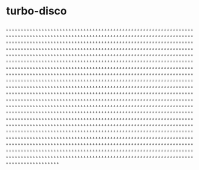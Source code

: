 # turbo-disco
<a href="https://ss-11.weebly.com/">.</a>
<a href="https://ss-12.weebly.com/">.</a>
<a href="https://ss-13.weebly.com/">.</a>
<a href="https://ss-14.weebly.com/">.</a>
<a href="https://ss-15.weebly.com/">.</a>
<a href="https://ss-16.weebly.com/">.</a>
<a href="https://ss-17s.weebly.com/">.</a>
<a href="https://ss-18.weebly.com/">.</a>
<a href="https://ss-19.weebly.com/">.</a>
<a href="https://ss-20.weebly.com/">.</a>
<a href="https://ss-21.weebly.com/">.</a>
<a href="https://ss-22.weebly.com/">.</a>
<a href="https://ss-23s.weebly.com/">.</a>
<a href="https://ss-24.weebly.com/">.</a>
<a href="https://ss-25.weebly.com/">.</a>
<a href="https://ss-26.weebly.com/">.</a>
<a href="https://ss-27.weebly.com/">.</a>
<a href="https://ss-28.weebly.com/">.</a>
<a href="https://ss-29.weebly.com/">.</a>
<a href="https://ss-30.weebly.com/">.</a>
<a href="https://ss-31.weebly.com/">.</a>
<a href="https://ss-32.weebly.com/">.</a>
<a href="https://ss-33.weebly.com/">.</a>
<a href="https://ss-34.weebly.com/">.</a>
<a href="https://ss-35.weebly.com/">.</a>
<a href="https://ss-36.weebly.com/">.</a>
<a href="https://ss-37.weebly.com/">.</a>
<a href="https://ss-38.weebly.com/">.</a>
<a href="https://ss-39.weebly.com/">.</a>
<a href="https://ss-40.weebly.com/">.</a>
<a href="https://ss-11.weebly.com/">.</a>
<a href="https://bxz-01.weebly.com/">.</a>
<a href="https://bxz-02.weebly.com/">.</a>
<a href="https://bxz-03.weebly.com/">.</a>
<a href="https://bxz-04.weebly.com/">.</a>
<a href="https://bxz-05.weebly.com/">.</a>
<a href="https://bxz-06.weebly.com/">.</a>
<a href="https://bxz-07.weebly.com/">.</a>
<a href="https://bxz-08.weebly.com/">.</a>
<a href="https://bxz-09.weebly.com/">.</a>
<a href="https://bxz-10.weebly.com/">.</a>
<a href="https://bxz-11.weebly.com/">.</a>
<a href="https://bxz-12.weebly.com/">.</a>
<a href="https://bxz-13.weebly.com/">.</a>
<a href="https://bxz-14.weebly.com/">.</a>
<a href="https://bxz-15.weebly.com/">.</a>
<a href="https://ss-12.weebly.com/">.</a>
<a href="https://bxz-16.weebly.com/">.</a>
<a href="https://bxz-17.weebly.com/">.</a>
<a href="https://bxz-18.weebly.com/">.</a>
<a href="https://bxz-19.weebly.com/">.</a>
<a href="https://bxz-20.weebly.com/">.</a>
<a href="https://bxz-21.weebly.com/">.</a>
<a href="https://bxz-22.weebly.com/">.</a>
<a href="https://bxz-23.weebly.com/">.</a>
<a href="https://bxz-24.weebly.com/">.</a>
<a href="https://bxz-25.weebly.com/">.</a>
<a href="https://bxz-26.weebly.com/">.</a>
<a href="https://bxz-27.weebly.com/">.</a>
<a href="https://bxz-28.weebly.com/">.</a>
<a href="https://bxz-29.weebly.com/">.</a>
<a href="https://bxz-30.weebly.com/">.</a>
<a href="https://ss-13.weebly.com/">.</a>
<a href="https://bxz-31.weebly.com/">.</a>
<a href="https://bxz-32.weebly.com/">.</a>
<a href="https://bxz-33.weebly.com/">.</a>
<a href="https://bxz-34.weebly.com/">.</a>
<a href="https://bxz-35.weebly.com/">.</a>
<a href="https://bxz-36.weebly.com/">.</a>
<a href="https://bxz-37.weebly.com/">.</a>
<a href="https://bxz-38.weebly.com/">.</a>
<a href="https://bxz-39.weebly.com/">.</a>
<a href="https://bxz-40.weebly.com/">.</a>
<a href="https://bxz-41.weebly.com/">.</a>
<a href="https://bxz-42.weebly.com/">.</a>
<a href="https://bxz-43.weebly.com/">.</a>
<a href="https://bxz-44.weebly.com/">.</a>
<a href="https://bxz-45.weebly.com/">.</a>
<a href="https://ss-14.weebly.com/">.</a>
<a href="https://bxz-46.weebly.com/">.</a>
<a href="https://bxz-47.weebly.com/">.</a>
<a href="https://bxz-48.weebly.com/">.</a>
<a href="https://bxz-49.weebly.com/">.</a>
<a href="https://bxz-50.weebly.com/">.</a>
<a href="https://bxz-51.weebly.com/">.</a>
<a href="https://bxz-52.weebly.com/">.</a>
<a href="https://bxz-53.weebly.com/">.</a>
<a href="https://bxz-54.weebly.com/">.</a>
<a href="https://bxz-55.weebly.com/">.</a>
<a href="https://bxz-56.weebly.com/">.</a>
<a href="https://bxz-57.weebly.com/">.</a>
<a href="https://bxz-58.weebly.com/">.</a>
<a href="https://bxz-59.weebly.com/">.</a>
<a href="https://bxz-60.weebly.com/">.</a>
<a href="https://ss-15.weebly.com/">.</a>
<a href="https://bxz-61.weebly.com/">.</a>
<a href="https://bxz-62.weebly.com/">.</a>
<a href="https://bxz-63.weebly.com/">.</a>
<a href="https://bxz-64.weebly.com/">.</a>
<a href="https://bxz-65.weebly.com/">.</a>
<a href="https://bxz-66.weebly.com/">.</a>
<a href="https://bxz-67.weebly.com/">.</a>
<a href="https://bxz-68.weebly.com/">.</a>
<a href="https://bxz-69.weebly.com/">.</a>
<a href="https://bxz-70.weebly.com/">.</a>
<a href="https://bxz-71.weebly.com/">.</a>
<a href="https://bxz-72.weebly.com/">.</a>
<a href="https://bxz-73.weebly.com/">.</a>
<a href="https://bxz-74.weebly.com/">.</a>
<a href="https://bxz-75.weebly.com/">.</a>
<a href="https://ss-16.weebly.com/">.</a>
<a href="https://bxz-76.weebly.com/">.</a>
<a href="https://bxz-77.weebly.com/">.</a>
<a href="https://bxz-78.weebly.com/">.</a>
<a href="https://bxz-79.weebly.com/">.</a>
<a href="https://bxz-80.weebly.com/">.</a>
<a href="https://bxz-81.weebly.com/">.</a>
<a href="https://bxz-82.weebly.com/">.</a>
<a href="https://bxz-83.weebly.com/">.</a>
<a href="https://bxz-84.weebly.com/">.</a>
<a href="https://bxz-85.weebly.com/">.</a>
<a href="https://bxz-86.weebly.com/">.</a>
<a href="https://bxz-87.weebly.com/">.</a>
<a href="https://bxz-88.weebly.com/">.</a>
<a href="https://bxz-89.weebly.com/">.</a>
<a href="https://bxz-90.weebly.com/">.</a>
<a href="https://ss-17s.weebly.com/">.</a>
<a href="https://bxz-91.weebly.com/">.</a>
<a href="https://bxz-92.weebly.com/">.</a>
<a href="https://bxz-93.weebly.com/">.</a>
<a href="https://bxz-94.weebly.com/">.</a>
<a href="https://bxz-95.weebly.com/">.</a>
<a href="https://bxz-96.weebly.com/">.</a>
<a href="https://bxz-97.weebly.com/">.</a>
<a href="https://bxz-98.weebly.com/">.</a>
<a href="https://bxz-99.weebly.com/">.</a>
<a href="https://bxz-100.weebly.com/">.</a>
<a href="https://bxz-101.weebly.com/">.</a>
<a href="https://bxz-102.weebly.com/">.</a>
<a href="https://bxz-103.weebly.com/">.</a>
<a href="https://bxz-104.weebly.com/">.</a>
<a href="https://bxz-105.weebly.com/">.</a>
<a href="https://ss-18.weebly.com/">.</a>
<a href="https://bxz-106.weebly.com/">.</a>
<a href="https://bxz-107.weebly.com/">.</a>
<a href="https://bxz-108.weebly.com/">.</a>
<a href="https://bxz-109.weebly.com/">.</a>
<a href="https://bxz-110.weebly.com/">.</a>
<a href="https://bxz-111.weebly.com/">.</a>
<a href="https://bxz-112.weebly.com/">.</a>
<a href="https://bxz-113.weebly.com/">.</a>
<a href="https://bxz-114.weebly.com/">.</a>
<a href="https://bxz-115.weebly.com/">.</a>
<a href="https://bxz-116.weebly.com/">.</a>
<a href="https://bxz-117.weebly.com/">.</a>
<a href="https://bxz-118.weebly.com/">.</a>
<a href="https://bxz-119.weebly.com/">.</a>
<a href="https://bxz-120.weebly.com/">.</a>
<a href="https://ss-19.weebly.com/">.</a>
<a href="https://bxz-121.weebly.com/">.</a>
<a href="https://bxz-122.weebly.com/">.</a>
<a href="https://bxz-123.weebly.com/">.</a>
<a href="https://bxz-124.weebly.com/">.</a>
<a href="https://bxz-125.weebly.com/">.</a>
<a href="https://bxz-126.weebly.com/">.</a>
<a href="https://bxz-127.weebly.com/">.</a>
<a href="https://bxz-128.weebly.com/">.</a>
<a href="https://bxz-129.weebly.com/">.</a>
<a href="https://bxz-130.weebly.com/">.</a>
<a href="https://ss-41.weebly.com/">.</a>
<a href="https://ss-42.weebly.com/">.</a>
<a href="https://ss-43.weebly.com/">.</a>
<a href="https://ss-44.weebly.com/">.</a>
<a href="https://ss-45.weebly.com/">.</a>
<a href="https://ss-46.weebly.com/">.</a>
<a href="https://ss-47.weebly.com/">.</a>
<a href="https://ss-48.weebly.com/">.</a>
<a href="https://ss-49.weebly.com/">.</a>
<a href="https://ss-50.weebly.com/">.</a>
<a href="https://ss-51.weebly.com/">.</a>
<a href="https://ss-52.weebly.com/">.</a>
<a href="https://ss-53.weebly.com/">.</a>
<a href="https://ss-54.weebly.com/">.</a>
<a href="https://ss-55.weebly.com/">.</a>
<a href="https://ss-56.weebly.com/">.</a>
<a href="https://ss-57.weebly.com/">.</a>
<a href="https://ss-58.weebly.com/">.</a>
<a href="https://ss-59.weebly.com/">.</a>
<a href="https://ss-60.weebly.com/">.</a>
<a href="https://ss-61.weebly.com/">.</a>
<a href="https://ss-62.weebly.com/">.</a>
<a href="https://ss-63.weebly.com/">.</a>
<a href="https://ss-64.weebly.com/">.</a>
<a href="https://ss-65.weebly.com/">.</a>
<a href="https://ss-66.weebly.com/">.</a>
<a href="https://ss-67.weebly.com/">.</a>
<a href="https://ss-68.weebly.com/">.</a>
<a href="https://ss-69.weebly.com/">.</a>
<a href="https://ss-70.weebly.com/">.</a>
<a href="https://ss-41.weebly.com/">.</a>
<a href="https://bxz-01.weebly.com/">.</a>
<a href="https://bxz-02.weebly.com/">.</a>
<a href="https://bxz-03.weebly.com/">.</a>
<a href="https://bxz-04.weebly.com/">.</a>
<a href="https://bxz-05.weebly.com/">.</a>
<a href="https://bxz-06.weebly.com/">.</a>
<a href="https://bxz-07.weebly.com/">.</a>
<a href="https://bxz-08.weebly.com/">.</a>
<a href="https://bxz-09.weebly.com/">.</a>
<a href="https://bxz-10.weebly.com/">.</a>
<a href="https://bxz-11.weebly.com/">.</a>
<a href="https://bxz-12.weebly.com/">.</a>
<a href="https://bxz-13.weebly.com/">.</a>
<a href="https://bxz-14.weebly.com/">.</a>
<a href="https://bxz-15.weebly.com/">.</a>
<a href="https://ss-42.weebly.com/">.</a>
<a href="https://bxz-16.weebly.com/">.</a>
<a href="https://bxz-17.weebly.com/">.</a>
<a href="https://bxz-18.weebly.com/">.</a>
<a href="https://bxz-19.weebly.com/">.</a>
<a href="https://bxz-20.weebly.com/">.</a>
<a href="https://bxz-21.weebly.com/">.</a>
<a href="https://bxz-22.weebly.com/">.</a>
<a href="https://bxz-23.weebly.com/">.</a>
<a href="https://bxz-24.weebly.com/">.</a>
<a href="https://bxz-25.weebly.com/">.</a>
<a href="https://bxz-26.weebly.com/">.</a>
<a href="https://bxz-27.weebly.com/">.</a>
<a href="https://bxz-28.weebly.com/">.</a>
<a href="https://bxz-29.weebly.com/">.</a>
<a href="https://bxz-30.weebly.com/">.</a>
<a href="https://ss-43.weebly.com/">.</a>
<a href="https://bxz-31.weebly.com/">.</a>
<a href="https://bxz-32.weebly.com/">.</a>
<a href="https://bxz-33.weebly.com/">.</a>
<a href="https://bxz-34.weebly.com/">.</a>
<a href="https://bxz-35.weebly.com/">.</a>
<a href="https://bxz-36.weebly.com/">.</a>
<a href="https://bxz-37.weebly.com/">.</a>
<a href="https://bxz-38.weebly.com/">.</a>
<a href="https://bxz-39.weebly.com/">.</a>
<a href="https://bxz-40.weebly.com/">.</a>
<a href="https://bxz-41.weebly.com/">.</a>
<a href="https://bxz-42.weebly.com/">.</a>
<a href="https://bxz-43.weebly.com/">.</a>
<a href="https://bxz-44.weebly.com/">.</a>
<a href="https://bxz-45.weebly.com/">.</a>
<a href="https://ss-44.weebly.com/">.</a>
<a href="https://bxz-46.weebly.com/">.</a>
<a href="https://bxz-47.weebly.com/">.</a>
<a href="https://bxz-48.weebly.com/">.</a>
<a href="https://bxz-49.weebly.com/">.</a>
<a href="https://bxz-50.weebly.com/">.</a>
<a href="https://bxz-51.weebly.com/">.</a>
<a href="https://bxz-52.weebly.com/">.</a>
<a href="https://bxz-53.weebly.com/">.</a>
<a href="https://bxz-54.weebly.com/">.</a>
<a href="https://bxz-55.weebly.com/">.</a>
<a href="https://bxz-56.weebly.com/">.</a>
<a href="https://bxz-57.weebly.com/">.</a>
<a href="https://bxz-58.weebly.com/">.</a>
<a href="https://bxz-59.weebly.com/">.</a>
<a href="https://bxz-60.weebly.com/">.</a>
<a href="https://ss-45.weebly.com/">.</a>
<a href="https://bxz-61.weebly.com/">.</a>
<a href="https://bxz-62.weebly.com/">.</a>
<a href="https://bxz-63.weebly.com/">.</a>
<a href="https://bxz-64.weebly.com/">.</a>
<a href="https://bxz-65.weebly.com/">.</a>
<a href="https://bxz-66.weebly.com/">.</a>
<a href="https://bxz-67.weebly.com/">.</a>
<a href="https://bxz-68.weebly.com/">.</a>
<a href="https://bxz-69.weebly.com/">.</a>
<a href="https://bxz-70.weebly.com/">.</a>
<a href="https://bxz-71.weebly.com/">.</a>
<a href="https://bxz-72.weebly.com/">.</a>
<a href="https://bxz-73.weebly.com/">.</a>
<a href="https://bxz-74.weebly.com/">.</a>
<a href="https://bxz-75.weebly.com/">.</a>
<a href="https://ss-46.weebly.com/">.</a>
<a href="https://bxz-76.weebly.com/">.</a>
<a href="https://bxz-77.weebly.com/">.</a>
<a href="https://bxz-78.weebly.com/">.</a>
<a href="https://bxz-79.weebly.com/">.</a>
<a href="https://bxz-80.weebly.com/">.</a>
<a href="https://bxz-81.weebly.com/">.</a>
<a href="https://bxz-82.weebly.com/">.</a>
<a href="https://bxz-83.weebly.com/">.</a>
<a href="https://bxz-84.weebly.com/">.</a>
<a href="https://bxz-85.weebly.com/">.</a>
<a href="https://bxz-86.weebly.com/">.</a>
<a href="https://bxz-87.weebly.com/">.</a>
<a href="https://bxz-88.weebly.com/">.</a>
<a href="https://bxz-89.weebly.com/">.</a>
<a href="https://bxz-90.weebly.com/">.</a>
<a href="https://ss-47.weebly.com/">.</a>
<a href="https://bxz-91.weebly.com/">.</a>
<a href="https://bxz-92.weebly.com/">.</a>
<a href="https://bxz-93.weebly.com/">.</a>
<a href="https://bxz-94.weebly.com/">.</a>
<a href="https://bxz-95.weebly.com/">.</a>
<a href="https://bxz-96.weebly.com/">.</a>
<a href="https://bxz-97.weebly.com/">.</a>
<a href="https://bxz-98.weebly.com/">.</a>
<a href="https://bxz-99.weebly.com/">.</a>
<a href="https://bxz-100.weebly.com/">.</a>
<a href="https://bxz-101.weebly.com/">.</a>
<a href="https://bxz-102.weebly.com/">.</a>
<a href="https://bxz-103.weebly.com/">.</a>
<a href="https://bxz-104.weebly.com/">.</a>
<a href="https://bxz-105.weebly.com/">.</a>
<a href="https://ss-48.weebly.com/">.</a>
<a href="https://bxz-106.weebly.com/">.</a>
<a href="https://bxz-107.weebly.com/">.</a>
<a href="https://bxz-108.weebly.com/">.</a>
<a href="https://bxz-109.weebly.com/">.</a>
<a href="https://bxz-110.weebly.com/">.</a>
<a href="https://bxz-111.weebly.com/">.</a>
<a href="https://bxz-112.weebly.com/">.</a>
<a href="https://bxz-113.weebly.com/">.</a>
<a href="https://bxz-114.weebly.com/">.</a>
<a href="https://bxz-115.weebly.com/">.</a>
<a href="https://bxz-116.weebly.com/">.</a>
<a href="https://bxz-117.weebly.com/">.</a>
<a href="https://bxz-118.weebly.com/">.</a>
<a href="https://bxz-119.weebly.com/">.</a>
<a href="https://bxz-120.weebly.com/">.</a>
<a href="https://ss-49.weebly.com/">.</a>
<a href="https://bxz-121.weebly.com/">.</a>
<a href="https://bxz-122.weebly.com/">.</a>
<a href="https://bxz-123.weebly.com/">.</a>
<a href="https://bxz-124.weebly.com/">.</a>
<a href="https://bxz-125.weebly.com/">.</a>
<a href="https://bxz-126.weebly.com/">.</a>
<a href="https://bxz-127.weebly.com/">.</a>
<a href="https://bxz-128.weebly.com/">.</a>
<a href="https://bxz-129.weebly.com/">.</a>
<a href="https://bxz-130.weebly.com/">.</a>
<a href="https://ms-801.weebly.com/">.</a>
<a href="https://ms-802.weebly.com/">.</a>
<a href="https://ms-803.weebly.com/">.</a>
<a href="https://ms-804.weebly.com/">.</a>
<a href="https://ms-805.weebly.com/">.</a>
<a href="https://ms-806.weebly.com/">.</a>
<a href="https://ms-807.weebly.com/">.</a>
<a href="https://ms-808.weebly.com/">.</a>
<a href="https://ms-809.weebly.com/">.</a>
<a href="https://ms-810.weebly.com/">.</a>
<a href="https://ms-811.weebly.com/">.</a>
<a href="https://ms-812.weebly.com/">.</a>
<a href="https://ms-813.weebly.com/">.</a>
<a href="https://ms-814.weebly.com/">.</a>
<a href="https://ms-815.weebly.com/">.</a>
<a href="https://ms-816.weebly.com/">.</a>
<a href="https://ms-817.weebly.com/">.</a>
<a href="https://ms-818.weebly.com/">.</a>
<a href="https://ms-819.weebly.com/">.</a>
<a href="https://ms-820.weebly.com/">.</a>
<a href="https://ms-821.weebly.com/">.</a>
<a href="https://ms-822.weebly.com/">.</a>
<a href="https://ms-823.weebly.com/">.</a>
<a href="https://ms-824.weebly.com/">.</a>
<a href="https://ms-825.weebly.com/">.</a>
<a href="https://ms-826.weebly.com/">.</a>
<a href="https://ms-827.weebly.com/">.</a>
<a href="https://ms-828.weebly.com/">.</a>
<a href="https://ms-829.weebly.com/">.</a>
<a href="https://ms-830.weebly.com/">.</a>
<a href="https://ms-801.weebly.com/">.</a>
<a href="https://gvd-01.weebly.com/">.</a>
<a href="https://gvd-02.weebly.com/">.</a>
<a href="https://gvd-03.weebly.com/">.</a>
<a href="https://gvd-04.weebly.com/">.</a>
<a href="https://gvd-05.weebly.com/">.</a>
<a href="https://gvd-06.weebly.com/">.</a>
<a href="https://gvd-07.weebly.com/">.</a>
<a href="https://gvd-08.weebly.com/">.</a>
<a href="https://gvd-09.weebly.com/">.</a>
<a href="https://gvd-10.weebly.com/">.</a>
<a href="https://gvd-11.weebly.com/">.</a>
<a href="https://gvd-12.weebly.com/">.</a>
<a href="https://gvd-13.weebly.com/">.</a>
<a href="https://gvd-14.weebly.com/">.</a>
<a href="https://gvd-15.weebly.com/">.</a>
<a href="https://ms-802.weebly.com/">.</a>
<a href="https://gvd-16.weebly.com/">.</a>
<a href="https://gvd-17.weebly.com/">.</a>
<a href="https://gvd-18.weebly.com/">.</a>
<a href="https://gvd-19.weebly.com/">.</a>
<a href="https://gvd-20.weebly.com/">.</a>
<a href="https://gvd-21.weebly.com/">.</a>
<a href="https://gvd-22.weebly.com/">.</a>
<a href="https://gvd-23.weebly.com/">.</a>
<a href="https://gvd-24.weebly.com/">.</a>
<a href="https://gvd-25.weebly.com/">.</a>
<a href="https://gvd-26.weebly.com/">.</a>
<a href="https://gvd-27.weebly.com/">.</a>
<a href="https://gvd-28.weebly.com/">.</a>
<a href="https://gvd-29.weebly.com/">.</a>
<a href="https://gvd-30.weebly.com/">.</a>
<a href="https://ms-803.weebly.com/">.</a>
<a href="https://gvd-31.weebly.com/">.</a>
<a href="https://gvd-32.weebly.com/">.</a>
<a href="https://gvd-33.weebly.com/">.</a>
<a href="https://gvd-34.weebly.com/">.</a>
<a href="https://gvd-35.weebly.com/">.</a>
<a href="https://gvd-36.weebly.com/">.</a>
<a href="https://gvd-37.weebly.com/">.</a>
<a href="https://gvd-38.weebly.com/">.</a>
<a href="https://gvd-39.weebly.com/">.</a>
<a href="https://gvd-40.weebly.com/">.</a>
<a href="https://gvd-41.weebly.com/">.</a>
<a href="https://gvd-42.weebly.com/">.</a>
<a href="https://gvd-43.weebly.com/">.</a>
<a href="https://gvd-44.weebly.com/">.</a>
<a href="https://gvd-45.weebly.com/">.</a>
<a href="https://ms-804.weebly.com/">.</a>
<a href="https://gvd-46.weebly.com/">.</a>
<a href="https://gvd-47.weebly.com/">.</a>
<a href="https://gvd-48.weebly.com/">.</a>
<a href="https://gvd-49.weebly.com/">.</a>
<a href="https://gvd-50.weebly.com/">.</a>
<a href="https://gvd-51.weebly.com/">.</a>
<a href="https://gvd-52.weebly.com/">.</a>
<a href="https://gvd-53.weebly.com/">.</a>
<a href="https://gvd-54.weebly.com/">.</a>
<a href="https://gvd-55.weebly.com/">.</a>
<a href="https://gvd-56.weebly.com/">.</a>
<a href="https://gvd-57.weebly.com/">.</a>
<a href="https://gvd-58.weebly.com/">.</a>
<a href="https://gvd-59.weebly.com/">.</a>
<a href="https://gvd-60.weebly.com/">.</a>
<a href="https://ms-805.weebly.com/">.</a>
<a href="https://gvd-61.weebly.com/">.</a>
<a href="https://gvd-62.weebly.com/">.</a>
<a href="https://gvd-63.weebly.com/">.</a>
<a href="https://gvd-64.weebly.com/">.</a>
<a href="https://gvd-65.weebly.com/">.</a>
<a href="https://gvd-66.weebly.com/">.</a>
<a href="https://gvd-67.weebly.com/">.</a>
<a href="https://gvd-68.weebly.com/">.</a>
<a href="https://gvd-69.weebly.com/">.</a>
<a href="https://gvd-70.weebly.com/">.</a>
<a href="https://gvd-71.weebly.com/">.</a>
<a href="https://gvd-72.weebly.com/">.</a>
<a href="https://gvd-73.weebly.com/">.</a>
<a href="https://gvd-74.weebly.com/">.</a>
<a href="https://gvd-75.weebly.com/">.</a>
<a href="https://ms-806.weebly.com/">.</a>
<a href="https://gvd-76.weebly.com/">.</a>
<a href="https://gvd-77.weebly.com/">.</a>
<a href="https://gvd-78.weebly.com/">.</a>
<a href="https://gvd-79.weebly.com/">.</a>
<a href="https://gvd-80.weebly.com/">.</a>
<a href="https://gvd-81.weebly.com/">.</a>
<a href="https://gvd-82.weebly.com/">.</a>
<a href="https://gvd-83.weebly.com/">.</a>
<a href="https://gvd-84.weebly.com/">.</a>
<a href="https://gvd-85.weebly.com/">.</a>
<a href="https://gvd-86.weebly.com/">.</a>
<a href="https://gvd-87.weebly.com/">.</a>
<a href="https://gvd-88.weebly.com/">.</a>
<a href="https://gvd-89.weebly.com/">.</a>
<a href="https://gvd-90.weebly.com/">.</a>
<a href="https://ms-807.weebly.com/">.</a>
<a href="https://gvd-91.weebly.com/">.</a>
<a href="https://gvd-92.weebly.com/">.</a>
<a href="https://gvd-93.weebly.com/">.</a>
<a href="https://gvd-94.weebly.com/">.</a>
<a href="https://gvd-95.weebly.com/">.</a>
<a href="https://gvd-96.weebly.com/">.</a>
<a href="https://gvd-97.weebly.com/">.</a>
<a href="https://gvd-98.weebly.com/">.</a>
<a href="https://gvd-99.weebly.com/">.</a>
<a href="https://gvd-100.weebly.com/">.</a>
<a href="https://gvd-101.weebly.com/">.</a>
<a href="https://gvd-102.weebly.com/">.</a>
<a href="https://gvd-103.weebly.com/">.</a>
<a href="https://gvd-104.weebly.com/">.</a>
<a href="https://gvd-105.weebly.com/">.</a>
<a href="https://ms-808.weebly.com/">.</a>
<a href="https://gvd-106.weebly.com/">.</a>
<a href="https://gvd-107.weebly.com/">.</a>
<a href="https://gvd-108.weebly.com/">.</a>
<a href="https://gvd-109.weebly.com/">.</a>
<a href="https://gvd-110.weebly.com/">.</a>
<a href="https://gvd-111.weebly.com/">.</a>
<a href="https://gvd-112.weebly.com/">.</a>
<a href="https://gvd-113.weebly.com/">.</a>
<a href="https://gvd-114.weebly.com/">.</a>
<a href="https://gvd-115.weebly.com/">.</a>
<a href="https://gvd-116.weebly.com/">.</a>
<a href="https://gvd-117.weebly.com/">.</a>
<a href="https://gvd-118.weebly.com/">.</a>
<a href="https://gvd-119.weebly.com/">.</a>
<a href="https://gvd-120.weebly.com/">.</a>
<a href="https://ms-809.weebly.com/">.</a>
<a href="https://gvd-121.weebly.com/">.</a>
<a href="https://gvd-122.weebly.com/">.</a>
<a href="https://gvd-123.weebly.com/">.</a>
<a href="https://gvd-124.weebly.com/">.</a>
<a href="https://gvd-125.weebly.com/">.</a>
<a href="https://gvd-126.weebly.com/">.</a>
<a href="https://gvd-127.weebly.com/">.</a>
<a href="https://gvd-128.weebly.com/">.</a>
<a href="https://gvd-129.weebly.com/">.</a>
<a href="https://gvd-130.weebly.com/">.</a>
<a href="https://ms-591.weebly.com/">.</a>
<a href="https://ms-592.weebly.com/">.</a>
<a href="https://ms-593.weebly.com/">.</a>
<a href="https://ms-594.weebly.com/">.</a>
<a href="https://ms-595.weebly.com/">.</a>
<a href="https://ms-596.weebly.com/">.</a>
<a href="https://ms-597.weebly.com/">.</a>
<a href="https://ms-598.weebly.com/">.</a>
<a href="https://ms-599.weebly.com/">.</a>
<a href="https://ms-600.weebly.com/">.</a>
<a href="https://ms-601.weebly.com/">.</a>
<a href="https://ms-602.weebly.com/">.</a>
<a href="https://ms-603.weebly.com/">.</a>
<a href="https://ms-604.weebly.com/">.</a>
<a href="https://ms-605.weebly.com/">.</a>
<a href="https://ms-606.weebly.com/">.</a>
<a href="https://ms-607.weebly.com/">.</a>
<a href="https://ms-608.weebly.com/">.</a>
<a href="https://ms-609.weebly.com/">.</a>
<a href="https://ms-610.weebly.com/">.</a>
<a href="https://ms-611.weebly.com/">.</a>
<a href="https://ms-612.weebly.com/">.</a>
<a href="https://ms-613.weebly.com/">.</a>
<a href="https://ms-614.weebly.com/">.</a>
<a href="https://ms-615.weebly.com/">.</a>
<a href="https://ms-616.weebly.com/">.</a>
<a href="https://ms-617.weebly.com/">.</a>
<a href="https://ms-618.weebly.com/">.</a>
<a href="https://ms-619.weebly.com/">.</a>
<a href="https://ms-620.weebly.com/">.</a>
<a href="https://ms-591.weebly.com/">.</a>
<a href="https://sdks01.wordpress.com/">.</a>
<a href="https://sdks02.wordpress.com/">.</a>
<a href="https://sdks03.wordpress.com/">.</a>
<a href="https://sdks04.wordpress.com/">.</a>
<a href="https://sdks05.wordpress.com/">.</a>
<a href="https://sdks06.wordpress.com/">.</a>
<a href="https://sdks07.wordpress.com/">.</a>
<a href="https://sdks08.wordpress.com/">.</a>
<a href="https://sdks09.wordpress.com/">.</a>
<a href="https://sdks10.wordpress.com/">.</a>
<a href="https://sdks11.wordpress.com/">.</a>
<a href="https://sdks12.wordpress.com/">.</a>
<a href="https://sdks13.wordpress.com/">.</a>
<a href="https://sdks14.wordpress.com/">.</a>
<a href="https://sdks15.wordpress.com/">.</a>
<a href="https://ms-592.weebly.com/">.</a>
<a href="https://sdks16.wordpress.com/">.</a>
<a href="https://sdks17.wordpress.com/">.</a>
<a href="https://sdks18.wordpress.com/">.</a>
<a href="https://sdks19.wordpress.com/">.</a>
<a href="https://sdks20.wordpress.com/">.</a>
<a href="https://sdks21.wordpress.com/">.</a>
<a href="https://sdks22.wordpress.com/">.</a>
<a href="https://sdks23.wordpress.com/">.</a>
<a href="https://sdks24.wordpress.com/">.</a>
<a href="https://sdks25.wordpress.com/">.</a>
<a href="https://sdks26.wordpress.com/">.</a>
<a href="https://sdks27.wordpress.com/">.</a>
<a href="https://sdks28.wordpress.com/">.</a>
<a href="https://sdks29.wordpress.com/">.</a>
<a href="https://sdks30.wordpress.com/">.</a>
<a href="https://ms-593.weebly.com/">.</a>
<a href="https://sdks31.wordpress.com/">.</a>
<a href="https://sdks32.wordpress.com/">.</a>
<a href="https://sdks33.wordpress.com/">.</a>
<a href="https://sdks331.wordpress.com/">.</a>
<a href="https://sdks35.wordpress.com/">.</a>
<a href="https://sdks36.wordpress.com/">.</a>
<a href="https://sdks37.wordpress.com/">.</a>
<a href="https://sdks38.wordpress.com/">.</a>
<a href="https://sdks39.wordpress.com/">.</a>
<a href="https://sdks40.wordpress.com/">.</a>
<a href="https://sdks41.wordpress.com/">.</a>
<a href="https://sdks42.wordpress.com/">.</a>
<a href="https://sdks43.wordpress.com/">.</a>
<a href="https://sdks44.wordpress.com/">.</a>
<a href="https://sdks447.wordpress.com/">.</a>
<a href="https://ms-594.weebly.com/">.</a>
<a href="https://sdks46.wordpress.com/">.</a>
<a href="https://sdks47.wordpress.com/">.</a>
<a href="https://sdks48.wordpress.com/">.</a>
<a href="https://sdks49.wordpress.com/">.</a>
<a href="https://sdks50.wordpress.com/">.</a>
<a href="https://sdks51.wordpress.com/">.</a>
<a href="https://sdks52.wordpress.com/">.</a>
<a href="https://sdks53.wordpress.com/">.</a>
<a href="https://sdks54.wordpress.com/">.</a>
<a href="https://sdks55.wordpress.com/">.</a>
<a href="https://sdks56.wordpress.com/">.</a>
<a href="https://sdks57.wordpress.com/">.</a>
<a href="https://sdks58.wordpress.com/">.</a>
<a href="https://sdks59.wordpress.com/">.</a>
<a href="https://sdks60.wordpress.com/">.</a>
<a href="https://ms-595.weebly.com/">.</a>
<a href="https://sdks61.wordpress.com/">.</a>
<a href="https://sdks62.wordpress.com/">.</a>
<a href="https://sdks63.wordpress.com/">.</a>
<a href="https://sdks64.wordpress.com/">.</a>
<a href="https://sdks65.wordpress.com/">.</a>
<a href="https://sdks666.wordpress.com/">.</a>
<a href="https://sdks67.wordpress.com/">.</a>
<a href="https://sdks68.wordpress.com/">.</a>
<a href="https://sdks69.wordpress.com/">.</a>
<a href="https://sdks70.wordpress.com/">.</a>
<a href="https://sdks71.wordpress.com/">.</a>
<a href="https://sdks72.wordpress.com/">.</a>
<a href="https://sdks73.wordpress.com/">.</a>
<a href="https://sdks74.wordpress.com/">.</a>
<a href="https://sdks75.wordpress.com/">.</a>
<a href="https://ms-596.weebly.com/">.</a>
<a href="https://sdks76.wordpress.com/">.</a>
<a href="https://sdks77.wordpress.com/">.</a>
<a href="https://sdks78.wordpress.com/">.</a>
<a href="https://sdks79.wordpress.com/">.</a>
<a href="https://sdks80.wordpress.com/">.</a>
<a href="https://sdks81.wordpress.com/">.</a>
<a href="https://sdks82.wordpress.com/">.</a>
<a href="https://sdks83.wordpress.com/">.</a>
<a href="https://sdks84.wordpress.com/">.</a>
<a href="https://sdks85.wordpress.com/">.</a>
<a href="https://sdks86.wordpress.com/">.</a>
<a href="https://sdks87.wordpress.com/">.</a>
<a href="https://sdks88.wordpress.com/">.</a>
<a href="https://sdks89.wordpress.com/">.</a>
<a href="https://sdks90.wordpress.com/">.</a>
<a href="https://ms-597.weebly.com/">.</a>
<a href="https://sdks91.wordpress.com/">.</a>
<a href="https://sdks922.wordpress.com/">.</a>
<a href="https://sdks93.wordpress.com/">.</a>
<a href="https://sdks94.wordpress.com/">.</a>
<a href="https://sdks954.wordpress.com/">.</a>
<a href="https://sdks96.wordpress.com/">.</a>
<a href="https://sdks97.wordpress.com/">.</a>
<a href="https://sdks98.wordpress.com/">.</a>
<a href="https://sdks99.wordpress.com/">.</a>
<a href="https://sdks100.wordpress.com/">.</a>
<a href="https://sdks101.wordpress.com/">.</a>
<a href="https://sdks102.wordpress.com/">.</a>
<a href="https://sdks103.wordpress.com/">.</a>
<a href="https://sdks104.wordpress.com/">.</a>
<a href="https://sdks105.wordpress.com/">.</a>
<a href="https://ms-598.weebly.com/">.</a>
<a href="https://sdks106.wordpress.com/">.</a>
<a href="https://sdks107.wordpress.com/">.</a>
<a href="https://sdks108.wordpress.com/">.</a>
<a href="https://sdks109.wordpress.com/">.</a>
<a href="https://sdks110.wordpress.com/">.</a>
<a href="https://sdks111.wordpress.com/">.</a>
<a href="https://sdks112.wordpress.com/">.</a>
<a href="https://sdks113.wordpress.com/">.</a>
<a href="https://sdks114.wordpress.com/">.</a>
<a href="https://sdks115.wordpress.com/">.</a>
<a href="https://sdks116.wordpress.com/">.</a>
<a href="https://sdks117.wordpress.com/">.</a>
<a href="https://sdks118.wordpress.com/">.</a>
<a href="https://sdks119.wordpress.com/">.</a>
<a href="https://sdks120.wordpress.com/">.</a>
<a href="https://ms-981.weebly.com/">.</a>
<a href="https://ms-982.weebly.com/">.</a>
<a href="https://ms-983.weebly.com/">.</a>
<a href="https://ms-984.weebly.com/">.</a>
<a href="https://ms-985.weebly.com/">.</a>
<a href="https://ms-986.weebly.com/">.</a>
<a href="https://ms-987.weebly.com/">.</a>
<a href="https://ms-988.weebly.com/">.</a>
<a href="https://ms-989.weebly.com/">.</a>
<a href="https://ms-990.weebly.com/">.</a>
<a href="https://ms-991.weebly.com/">.</a>
<a href="https://ms-992.weebly.com/">.</a>
<a href="https://ms-993.weebly.com/">.</a>
<a href="https://ms-994.weebly.com/">.</a>
<a href="https://ms-995.weebly.com/">.</a>
<a href="https://ms-996.weebly.com/">.</a>
<a href="https://ms-997.weebly.com/">.</a>
<a href="https://ms-998.weebly.com/">.</a>
<a href="https://ms-999.weebly.com/">.</a>
<a href="https://bss-01.weebly.com/">.</a>
<a href="https://bss-02.weebly.com/">.</a>
<a href="https://bss-03.weebly.com/">.</a>
<a href="https://bss-04.weebly.com/">.</a>
<a href="https://bss-05.weebly.com/">.</a>
<a href="https://bss-06.weebly.com/">.</a>
<a href="https://bss-07.weebly.com/">.</a>
<a href="https://bss-08.weebly.com/">.</a>
<a href="https://bss-09.weebly.com/">.</a>
<a href="https://bss-10.weebly.com/">.</a>
<a href="https://bss-11.weebly.com/">.</a>
<a href="https://ms-981.weebly.com/">.</a>
<a href="https://plzs-01.weebly.com/">.</a>
<a href="https://plzs-02.weebly.com/">.</a>
<a href="https://plzs-03.weebly.com/">.</a>
<a href="https://plzs-04.weebly.com/">.</a>
<a href="https://plzs-05.weebly.com/">.</a>
<a href="https://plzs-06.weebly.com/">.</a>
<a href="https://plzs-07.weebly.com/">.</a>
<a href="https://plzs-08.weebly.com/">.</a>
<a href="https://plzs-09.weebly.com/">.</a>
<a href="https://plzs-10.weebly.com/">.</a>
<a href="https://plzs-11.weebly.com/">.</a>
<a href="https://plzs-12.weebly.com/">.</a>
<a href="https://plzs-13.weebly.com/">.</a>
<a href="https://plzs-14.weebly.com/">.</a>
<a href="https://plzs-15.weebly.com/">.</a>
<a href="https://ms-982.weebly.com/">.</a>
<a href="https://plzs-16.weebly.com/">.</a>
<a href="https://plzs-17.weebly.com/">.</a>
<a href="https://plzs-18.weebly.com/">.</a>
<a href="https://plzs-19.weebly.com/">.</a>
<a href="https://plzs-20.weebly.com/">.</a>
<a href="https://plzs-21.weebly.com/">.</a>
<a href="https://plzs-22.weebly.com/">.</a>
<a href="https://plzs-23.weebly.com/">.</a>
<a href="https://plzs-24.weebly.com/">.</a>
<a href="https://plzs-25.weebly.com/">.</a>
<a href="https://plzs-26.weebly.com/">.</a>
<a href="https://plzs-27.weebly.com/">.</a>
<a href="https://plzs-28.weebly.com/">.</a>
<a href="https://plzs-29.weebly.com/">.</a>
<a href="https://plzs-30.weebly.com/">.</a>
<a href="https://ms-983.weebly.com/">.</a>
<a href="https://plzs-31.weebly.com/">.</a>
<a href="https://plzs-32.weebly.com/">.</a>
<a href="https://plzs-33.weebly.com/">.</a>
<a href="https://plzs-34.weebly.com/">.</a>
<a href="https://plzs-35.weebly.com/">.</a>
<a href="https://plzs-36.weebly.com/">.</a>
<a href="https://plzs-37.weebly.com/">.</a>
<a href="https://plzs-38.weebly.com/">.</a>
<a href="https://plzs-39.weebly.com/">.</a>
<a href="https://plzs-40.weebly.com/">.</a>
<a href="https://plzs-41.weebly.com/">.</a>
<a href="https://plzs-42.weebly.com/">.</a>
<a href="https://plzs-43.weebly.com/">.</a>
<a href="https://plzs-44.weebly.com/">.</a>
<a href="https://plzs-45.weebly.com/">.</a>
<a href="https://ms-984.weebly.com/">.</a>
<a href="https://plzs-46.weebly.com/">.</a>
<a href="https://plzs-47.weebly.com/">.</a>
<a href="https://plzs-48.weebly.com/">.</a>
<a href="https://plzs-49.weebly.com/">.</a>
<a href="https://plzs-50.weebly.com/">.</a>
<a href="https://pl-51.weebly.com/">.</a>
<a href="https://pl-52.weebly.com/">.</a>
<a href="https://pl-53.weebly.com/">.</a>
<a href="https://pl-54.weebly.com/">.</a>
<a href="https://pl-55.weebly.com/">.</a>
<a href="https://pl-56.weebly.com/">.</a>
<a href="https://pl-57.weebly.com/">.</a>
<a href="https://pl-58.weebly.com/">.</a>
<a href="https://pl-59.weebly.com/">.</a>
<a href="https://pl-60.weebly.com/">.</a>
<a href="https://ms-985.weebly.com/">.</a>
<a href="https://plzs-61.weebly.com/">.</a>
<a href="https://plzs-62.weebly.com/">.</a>
<a href="https://plzs-63.weebly.com/">.</a>
<a href="https://plzs-64.weebly.com/">.</a>
<a href="https://plzs-65.weebly.com/">.</a>
<a href="https://plzs-66.weebly.com/">.</a>
<a href="https://plzs-67.weebly.com/">.</a>
<a href="https://plzs-68.weebly.com/">.</a>
<a href="https://plzs-69.weebly.com/">.</a>
<a href="https://plzs-70.weebly.com/">.</a>
<a href="https://plzs-71.weebly.com/">.</a>
<a href="https://plzs-72.weebly.com/">.</a>
<a href="https://plzs-73.weebly.com/">.</a>
<a href="https://plzs-74.weebly.com/">.</a>
<a href="https://plzs-75.weebly.com/">.</a>
<a href="https://ms-986.weebly.com/">.</a>
<a href="https://plzs-76.weebly.com/">.</a>
<a href="https://plzs-77.weebly.com/">.</a>
<a href="https://plzs-78.weebly.com/">.</a>
<a href="https://plzs-79.weebly.com/">.</a>
<a href="https://plzs-80.weebly.com/">.</a>
<a href="https://plzs-81.weebly.com/">.</a>
<a href="https://plzs-82.weebly.com/">.</a>
<a href="https://plzs-83.weebly.com/">.</a>
<a href="https://plzs-84.weebly.com/">.</a>
<a href="https://plzs-85.weebly.com/">.</a>
<a href="https://plzs-86.weebly.com/">.</a>
<a href="https://plzs-87.weebly.com/">.</a>
<a href="https://plzs-88.weebly.com/">.</a>
<a href="https://plzs-89.weebly.com/">.</a>
<a href="https://plzs-90.weebly.com/">.</a>
<a href="https://ms-987.weebly.com/">.</a>
<a href="https://plzs-91.weebly.com/">.</a>
<a href="https://plzs-92.weebly.com/">.</a>
<a href="https://plzs-93.weebly.com/">.</a>
<a href="https://plzs-94.weebly.com/">.</a>
<a href="https://plzs-95.weebly.com/">.</a>
<a href="https://plzs-96.weebly.com/">.</a>
<a href="https://plzs-97.weebly.com/">.</a>
<a href="https://plzs-98.weebly.com/">.</a>
<a href="https://plzs-99.weebly.com/">.</a>
<a href="https://plzs-100.weebly.com/">.</a>
<a href="https://plzs-101.weebly.com/">.</a>
<a href="https://plzs-102.weebly.com/">.</a>
<a href="https://plzs-103.weebly.com/">.</a>
<a href="https://plzs-104.weebly.com/">.</a>
<a href="https://plzs-105.weebly.com/">.</a>
<a href="https://ms-988.weebly.com/">.</a>
<a href="https://plzs-106.weebly.com/">.</a>
<a href="https://plzs-107.weebly.com/">.</a>
<a href="https://plzs-108.weebly.com/">.</a>
<a href="https://plzs-109.weebly.com/">.</a>
<a href="https://plzs-110.weebly.com/">.</a>
<a href="https://plzs-111.weebly.com/">.</a>
<a href="https://plzs-112.weebly.com/">.</a>
<a href="https://plzs-113.weebly.com/">.</a>
<a href="https://plzs-114.weebly.com/">.</a>
<a href="https://plzs-115.weebly.com/">.</a>
<a href="https://plzs-116.weebly.com/">.</a>
<a href="https://plzs-117.weebly.com/">.</a>
<a href="https://plzs-118.weebly.com/">.</a>
<a href="https://plzs-119.weebly.com/">.</a>
<a href="https://plzs-120.weebly.com/">.</a>
<a href="https://ms-989.weebly.com/">.</a>
<a href="https://plzs-121.weebly.com/">.</a>
<a href="https://plzs-122.weebly.com/">.</a>
<a href="https://plzs-123.weebly.com/">.</a>
<a href="https://plzs-124.weebly.com/">.</a>
<a href="https://plzs-125.weebly.com/">.</a>
<a href="https://plzs-126.weebly.com/">.</a>
<a href="https://plzs-127.weebly.com/">.</a>
<a href="https://plzs-128.weebly.com/">.</a>
<a href="https://plzs-129.weebly.com/">.</a>
<a href="https://plzs-130.weebly.com/">.</a>
<a href="https://vns-51.weebly.com/">.</a>
<a href="https://vns-52.weebly.com/">.</a>
<a href="https://vns-53.weebly.com/">.</a>
<a href="https://vns-54.weebly.com/">.</a>
<a href="https://vns-55.weebly.com/">.</a>
<a href="https://vns-56.weebly.com/">.</a>
<a href="https://vns-57.weebly.com/">.</a>
<a href="https://vns-58.weebly.com/">.</a>
<a href="https://vns-59.weebly.com/">.</a>
<a href="https://vns-60.weebly.com/">.</a>
<a href="https://vns-61.weebly.com/">.</a>
<a href="https://vns-62.weebly.com/">.</a>
<a href="https://vns-63.weebly.com/">.</a>
<a href="https://vns-64.weebly.com/">.</a>
<a href="https://vns-65.weebly.com/">.</a>
<a href="https://vns-66.weebly.com/">.</a>
<a href="https://vns-67.weebly.com/">.</a>
<a href="https://vns-68.weebly.com/">.</a>
<a href="https://vns-69.weebly.com/">.</a>
<a href="https://vns-70.weebly.com/">.</a>
<a href="https://vns-71.weebly.com/">.</a>
<a href="https://vns-72.weebly.com/">.</a>
<a href="https://vns-73.weebly.com/">.</a>
<a href="https://vns-74.weebly.com/">.</a>
<a href="https://vns-75.weebly.com/">.</a>
<a href="https://vns-76.weebly.com/">.</a>
<a href="https://vns-77.weebly.com/">.</a>
<a href="https://vns-78.weebly.com/">.</a>
<a href="https://vns-79.weebly.com/">.</a>
<a href="https://vns-80.weebly.com/">.</a>
<a href="https://vns-51.weebly.com/">.</a>
<a href="https://plzs01.wordpress.com/">.</a>
<a href="https://plzs02.wordpress.com/">.</a>
<a href="https://plzs03.wordpress.com/">.</a>
<a href="https://plzs04.wordpress.com/">.</a>
<a href="https://plzs05.wordpress.com/">.</a>
<a href="https://plzs06.wordpress.com/">.</a>
<a href="https://plzs069.wordpress.com/">.</a>
<a href="https://plzs08.wordpress.com/">.</a>
<a href="https://plzs09.wordpress.com/">.</a>
<a href="https://plzs10.wordpress.com/">.</a>
<a href="https://plzs11.wordpress.com/">.</a>
<a href="https://plzs12.wordpress.com/">.</a>
<a href="https://plzs13.wordpress.com/">.</a>
<a href="https://plzs14.wordpress.com/">.</a>
<a href="https://plzs15.wordpress.com/">.</a>
<a href="https://vns-52.weebly.com/">.</a>
<a href="https://plzs16.wordpress.com/">.</a>
<a href="https://plzs17.wordpress.com/">.</a>
<a href="https://plzs18.wordpress.com/">.</a>
<a href="https://plzs19.wordpress.com/">.</a>
<a href="https://plzs20.wordpress.com/">.</a>
<a href="https://plzs-21.weebly.com/">.</a>
<a href="https://plzs-22.weebly.com/">.</a>
<a href="https://plzs-23.weebly.com/">.</a>
<a href="https://plzs-24.weebly.com/">.</a>
<a href="https://plzs-25.weebly.com/">.</a>
<a href="https://plzs-26.weebly.com/">.</a>
<a href="https://plzs-27.weebly.com/">.</a>
<a href="https://plzs-28.weebly.com/">.</a>
<a href="https://plzs-29.weebly.com/">.</a>
<a href="https://plzs-30.weebly.com/">.</a>
<a href="https://vns-53.weebly.com/">.</a>
<a href="https://plzs-31.weebly.com/">.</a>
<a href="https://plzs-32.weebly.com/">.</a>
<a href="https://plzs-33.weebly.com/">.</a>
<a href="https://plzs-34.weebly.com/">.</a>
<a href="https://plzs-35.weebly.com/">.</a>
<a href="https://plzs-36.weebly.com/">.</a>
<a href="https://plzs-37.weebly.com/">.</a>
<a href="https://plzs-38.weebly.com/">.</a>
<a href="https://plzs-39.weebly.com/">.</a>
<a href="https://plzs-40.weebly.com/">.</a>
<a href="https://plzs-41.weebly.com/">.</a>
<a href="https://plzs-42.weebly.com/">.</a>
<a href="https://plzs-43.weebly.com/">.</a>
<a href="https://plzs-44.weebly.com/">.</a>
<a href="https://plzs-45.weebly.com/">.</a>
<a href="https://vns-54.weebly.com/">.</a>
<a href="https://plzs-46.weebly.com/">.</a>
<a href="https://plzs-47.weebly.com/">.</a>
<a href="https://plzs-48.weebly.com/">.</a>
<a href="https://plzs-49.weebly.com/">.</a>
<a href="https://plzs-50.weebly.com/">.</a>
<a href="https://plzs-51.weebly.com/">.</a>
<a href="https://plzs-52.weebly.com/">.</a>
<a href="https://plzs-53.weebly.com/">.</a>
<a href="https://plzs-54.weebly.com/">.</a>
<a href="https://plzs-55.weebly.com/">.</a>
<a href="https://plzs-56.weebly.com/">.</a>
<a href="https://plzs-57.weebly.com/">.</a>
<a href="https://plzs-58.weebly.com/">.</a>
<a href="https://plzs-59.weebly.com/">.</a>
<a href="https://plzs-60.weebly.com/">.</a>
<a href="https://vns-55.weebly.com/">.</a>
<a href="https://plzs-61.weebly.com/">.</a>
<a href="https://plzs-62.weebly.com/">.</a>
<a href="https://plzs-63.weebly.com/">.</a>
<a href="https://plzs-64.weebly.com/">.</a>
<a href="https://plzs-65.weebly.com/">.</a>
<a href="https://plzs-66.weebly.com/">.</a>
<a href="https://plzs-67.weebly.com/">.</a>
<a href="https://plzs-68.weebly.com/">.</a>
<a href="https://plzs-69.weebly.com/">.</a>
<a href="https://plzs-70.weebly.com/">.</a>
<a href="https://plzs-71.weebly.com/">.</a>
<a href="https://plzs-72.weebly.com/">.</a>
<a href="https://plzs-73.weebly.com/">.</a>
<a href="https://plzs-74.weebly.com/">.</a>
<a href="https://plzs-75.weebly.com/">.</a>
<a href="https://vns-56.weebly.com/">.</a>
<a href="https://plzs-76.weebly.com/">.</a>
<a href="https://plzs-77.weebly.com/">.</a>
<a href="https://plzs-78.weebly.com/">.</a>
<a href="https://plzs-79.weebly.com/">.</a>
<a href="https://plzs-80.weebly.com/">.</a>
<a href="https://plzs-81.weebly.com/">.</a>
<a href="https://plzs-82.weebly.com/">.</a>
<a href="https://plzs-83.weebly.com/">.</a>
<a href="https://plzs-84.weebly.com/">.</a>
<a href="https://plzs-85.weebly.com/">.</a>
<a href="https://plzs-86.weebly.com/">.</a>
<a href="https://plzs-87.weebly.com/">.</a>
<a href="https://plzs-88.weebly.com/">.</a>
<a href="https://plzs-89.weebly.com/">.</a>
<a href="https://plzs-90.weebly.com/">.</a>
<a href="https://vns-57.weebly.com/">.</a>
<a href="https://plzs-91.weebly.com/">.</a>
<a href="https://plzs-92.weebly.com/">.</a>
<a href="https://plzs-93.weebly.com/">.</a>
<a href="https://plzs-94.weebly.com/">.</a>
<a href="https://plzs-95.weebly.com/">.</a>
<a href="https://plzs-96.weebly.com/">.</a>
<a href="https://plzs-97.weebly.com/">.</a>
<a href="https://plzs-98.weebly.com/">.</a>
<a href="https://plzs-99.weebly.com/">.</a>
<a href="https://plzs-100.weebly.com/">.</a>
<a href="https://plzs-101.weebly.com/">.</a>
<a href="https://plzs-102.weebly.com/">.</a>
<a href="https://plzs-103.weebly.com/">.</a>
<a href="https://plzs-104.weebly.com/">.</a>
<a href="https://plzs-105.weebly.com/">.</a>
<a href="https://vns-58.weebly.com/">.</a>
<a href="https://plzs-106.weebly.com/">.</a>
<a href="https://plzs-107.weebly.com/">.</a>
<a href="https://plzs-108.weebly.com/">.</a>
<a href="https://plzs-109.weebly.com/">.</a>
<a href="https://plzs-110.weebly.com/">.</a>
<a href="https://plzs-111.weebly.com/">.</a>
<a href="https://plzs-112.weebly.com/">.</a>
<a href="https://plzs-113.weebly.com/">.</a>
<a href="https://plzs-114.weebly.com/">.</a>
<a href="https://plzs-115.weebly.com/">.</a>
<a href="https://plzs-116.weebly.com/">.</a>
<a href="https://plzs-117.weebly.com/">.</a>
<a href="https://plzs-118.weebly.com/">.</a>
<a href="https://plzs-119.weebly.com/">.</a>
<a href="https://plzs-120.weebly.com/">.</a>
<a href="https://vns-59.weebly.com/">.</a>
<a href="https://plzs-121.weebly.com/">.</a>
<a href="https://plzs-122.weebly.com/">.</a>
<a href="https://plzs-123.weebly.com/">.</a>
<a href="https://plzs-124.weebly.com/">.</a>
<a href="https://plzs-125.weebly.com/">.</a>
<a href="https://plzs-126.weebly.com/">.</a>
<a href="https://plzs-127.weebly.com/">.</a>
<a href="https://plzs-128.weebly.com/">.</a>
<a href="https://plzs-129.weebly.com/">.</a>
<a href="https://plzs-130.weebly.com/">.</a>
<a href="https://vns-81.weebly.com/">.</a>
<a href="https://vns-82.weebly.com/">.</a>
<a href="https://vns-83.weebly.com/">.</a>
<a href="https://vns-84.weebly.com/">.</a>
<a href="https://vns-85.weebly.com/">.</a>
<a href="https://vns-86.weebly.com/">.</a>
<a href="https://vns-87.weebly.com/">.</a>
<a href="https://vns-88.weebly.com/">.</a>
<a href="https://vns-89.weebly.com/">.</a>
<a href="https://vns-90.weebly.com/">.</a>
<a href="https://vns-91.weebly.com/">.</a>
<a href="https://vns-92.weebly.com/">.</a>
<a href="https://vns-93.weebly.com/">.</a>
<a href="https://vns-94.weebly.com/">.</a>
<a href="https://vns-95.weebly.com/">.</a>
<a href="https://vns-96.weebly.com/">.</a>
<a href="https://vns-97.weebly.com/">.</a>
<a href="https://vns-98.weebly.com/">.</a>
<a href="https://vns-99.weebly.com/">.</a>
<a href="https://vns-100.weebly.com/">.</a>
<a href="https://vns-101.weebly.com/">.</a>
<a href="https://vns-102.weebly.com/">.</a>
<a href="https://vns-103.weebly.com/">.</a>
<a href="https://vns-104.weebly.com/">.</a>
<a href="https://vns-105.weebly.com/">.</a>
<a href="https://vns-106.weebly.com/">.</a>
<a href="https://vns-107.weebly.com/">.</a>
<a href="https://vns-108.weebly.com/">.</a>
<a href="https://vns-109.weebly.com/">.</a>
<a href="https://vns-110.weebly.com/">.</a>
<a href="https://vns-81.weebly.com/">.</a>
<a href="https://vbn-01.weebly.com/">.</a>
<a href="https://vbn-02.weebly.com/">.</a>
<a href="https://vbn-03.weebly.com/">.</a>
<a href="https://vbn-04.weebly.com/">.</a>
<a href="https://vbn-05.weebly.com/">.</a>
<a href="https://vbn-06.weebly.com/">.</a>
<a href="https://vbn-07.weebly.com/">.</a>
<a href="https://vbn-08.weebly.com/">.</a>
<a href="https://vbn-09.weebly.com/">.</a>
<a href="https://vbn-10.weebly.com/">.</a>
<a href="https://vbn-11.weebly.com/">.</a>
<a href="https://vbn-12.weebly.com/">.</a>
<a href="https://vbn-13.weebly.com/">.</a>
<a href="https://vbn-14.weebly.com/">.</a>
<a href="https://vbn-15.weebly.com/">.</a>
<a href="https://vns-82.weebly.com/">.</a>
<a href="https://vbn-16.weebly.com/">.</a>
<a href="https://vbn-17.weebly.com/">.</a>
<a href="https://vbn-18.weebly.com/">.</a>
<a href="https://vbn-19.weebly.com/">.</a>
<a href="https://vbn-20.weebly.com/">.</a>
<a href="https://vbn-21.weebly.com/">.</a>
<a href="https://vbn-22.weebly.com/">.</a>
<a href="https://vbn-23.weebly.com/">.</a>
<a href="https://vbn-24.weebly.com/">.</a>
<a href="https://vbn-25.weebly.com/">.</a>
<a href="https://vbn-26.weebly.com/">.</a>
<a href="https://vbn-27.weebly.com/">.</a>
<a href="https://vbn-28.weebly.com/">.</a>
<a href="https://vbn-29.weebly.com/">.</a>
<a href="https://vbn-30.weebly.com/">.</a>
<a href="https://vns-83.weebly.com/">.</a>
<a href="https://vbn-31.weebly.com/">.</a>
<a href="https://vbn-32.weebly.com/">.</a>
<a href="https://vbn-33.weebly.com/">.</a>
<a href="https://vbn-34.weebly.com/">.</a>
<a href="https://vbn-35.weebly.com/">.</a>
<a href="https://vbn-36.weebly.com/">.</a>
<a href="https://vbn-37.weebly.com/">.</a>
<a href="https://vbn-38.weebly.com/">.</a>
<a href="https://vbn-39.weebly.com/">.</a>
<a href="https://vbn-40.weebly.com/">.</a>
<a href="https://vbn-41.weebly.com/">.</a>
<a href="https://vbn-42.weebly.com/">.</a>
<a href="https://vbn-43.weebly.com/">.</a>
<a href="https://vbn-44.weebly.com/">.</a>
<a href="https://vbn-45.weebly.com/">.</a>
<a href="https://vns-84.weebly.com/">.</a>
<a href="https://vbn-46.weebly.com/">.</a>
<a href="https://vbn-47.weebly.com/">.</a>
<a href="https://vbn-48.weebly.com/">.</a>
<a href="https://vbn-49.weebly.com/">.</a>
<a href="https://vbn-50.weebly.com/">.</a>
<a href="https://vbn-51.weebly.com/">.</a>
<a href="https://vbn-52.weebly.com/">.</a>
<a href="https://vbn-53.weebly.com/">.</a>
<a href="https://vbn-54.weebly.com/">.</a>
<a href="https://vbn-55.weebly.com/">.</a>
<a href="https://vbn-56.weebly.com/">.</a>
<a href="https://vbn-57.weebly.com/">.</a>
<a href="https://vbn-58.weebly.com/">.</a>
<a href="https://vbn-59.weebly.com/">.</a>
<a href="https://vbn-60.weebly.com/">.</a>
<a href="https://vns-85.weebly.com/">.</a>
<a href="https://vbn-61.weebly.com/">.</a>
<a href="https://vbn-62.weebly.com/">.</a>
<a href="https://vbn-63.weebly.com/">.</a>
<a href="https://vbn-64.weebly.com/">.</a>
<a href="https://vbn-65.weebly.com/">.</a>
<a href="https://vbn-66.weebly.com/">.</a>
<a href="https://vbn-67.weebly.com/">.</a>
<a href="https://vbn-68.weebly.com/">.</a>
<a href="https://vbn-69.weebly.com/">.</a>
<a href="https://vbn-70.weebly.com/">.</a>
<a href="https://vbn-71.weebly.com/">.</a>
<a href="https://vbn-72.weebly.com/">.</a>
<a href="https://vbn-73.weebly.com/">.</a>
<a href="https://vbn-74.weebly.com/">.</a>
<a href="https://vbn-75.weebly.com/">.</a>
<a href="https://vns-86.weebly.com/">.</a>
<a href="https://vbn-76.weebly.com/">.</a>
<a href="https://vbn-77.weebly.com/">.</a>
<a href="https://vbn-78.weebly.com/">.</a>
<a href="https://vbn-79.weebly.com/">.</a>
<a href="https://vbn-80.weebly.com/">.</a>
<a href="https://vbn-81.weebly.com/">.</a>
<a href="https://vbn-82.weebly.com/">.</a>
<a href="https://vbn-83.weebly.com/">.</a>
<a href="https://vbn-84.weebly.com/">.</a>
<a href="https://vbn-85.weebly.com/">.</a>
<a href="https://vbn-86.weebly.com/">.</a>
<a href="https://vbn-87.weebly.com/">.</a>
<a href="https://vbn-88.weebly.com/">.</a>
<a href="https://vbn-89.weebly.com/">.</a>
<a href="https://vbn-90.weebly.com/">.</a>
<a href="https://vns-87.weebly.com/">.</a>
<a href="https://vbn-91.weebly.com/">.</a>
<a href="https://vbn-92.weebly.com/">.</a>
<a href="https://vbn-93.weebly.com/">.</a>
<a href="https://vbn-94.weebly.com/">.</a>
<a href="https://vbn-95.weebly.com/">.</a>
<a href="https://vbn-96.weebly.com/">.</a>
<a href="https://vbn-97.weebly.com/">.</a>
<a href="https://vbn-98.weebly.com/">.</a>
<a href="https://vbn-99.weebly.com/">.</a>
<a href="https://vbn-100.weebly.com/">.</a>
<a href="https://vbn-101.weebly.com/">.</a>
<a href="https://vbn-102.weebly.com/">.</a>
<a href="https://vbn-103.weebly.com/">.</a>
<a href="https://vbn-104.weebly.com/">.</a>
<a href="https://vbn-105.weebly.com/">.</a>
<a href="https://vns-88.weebly.com/">.</a>
<a href="https://vbn-106.weebly.com/">.</a>
<a href="https://vbn-107.weebly.com/">.</a>
<a href="https://vbn-108.weebly.com/">.</a>
<a href="https://vbn-109.weebly.com/">.</a>
<a href="https://vbn-110.weebly.com/">.</a>
<a href="https://vbn-111.weebly.com/">.</a>
<a href="https://vbn-112.weebly.com/">.</a>
<a href="https://vbn-113.weebly.com/">.</a>
<a href="https://vbn-114.weebly.com/">.</a>
<a href="https://vbn-115.weebly.com/">.</a>
<a href="https://vbn-116.weebly.com/">.</a>
<a href="https://vbn-117.weebly.com/">.</a>
<a href="https://vbn-118.weebly.com/">.</a>
<a href="https://vbn-119.weebly.com/">.</a>
<a href="https://vbn-120.weebly.com/">.</a>
<a href="https://vns-89.weebly.com/">.</a>
<a href="https://vbn-121.weebly.com/">.</a>
<a href="https://vbn-122.weebly.com/">.</a>
<a href="https://vbn-123.weebly.com/">.</a>
<a href="https://vbn-124.weebly.com/">.</a>
<a href="https://vbn-125.weebly.com/">.</a>
<a href="https://vbn-126.weebly.com/">.</a>
<a href="https://vbn-127.weebly.com/">.</a>
<a href="https://vbn-128.weebly.com/">.</a>
<a href="https://vbn-129.weebly.com/">.</a>
<a href="https://vbn-130.weebly.com/">.</a>
<a href="https://vns-111.weebly.com/">.</a>
<a href="https://vns-112.weebly.com/">.</a>
<a href="https://vns-113.weebly.com/">.</a>
<a href="https://vns-114.weebly.com/">.</a>
<a href="https://vns-115.weebly.com/">.</a>
<a href="https://vns-116.weebly.com/">.</a>
<a href="https://vns-117.weebly.com/">.</a>
<a href="https://vns-118.weebly.com/">.</a>
<a href="https://vns-119.weebly.com/">.</a>
<a href="https://vns-120.weebly.com/">.</a>
<a href="https://vns-121.weebly.com/">.</a>
<a href="https://vns-122.weebly.com/">.</a>
<a href="https://vns-123.weebly.com/">.</a>
<a href="https://vns-124.weebly.com/">.</a>
<a href="https://vns-125.weebly.com/">.</a>
<a href="https://vns-126.weebly.com/">.</a>
<a href="https://vns-127.weebly.com/">.</a>
<a href="https://vns-128.weebly.com/">.</a>
<a href="https://vns-129.weebly.com/">.</a>
<a href="https://vns-130.weebly.com/">.</a>
<a href="https://vns-131.weebly.com/">.</a>
<a href="https://vns-132.weebly.com/">.</a>
<a href="https://vns-133.weebly.com/">.</a>
<a href="https://vns-134.weebly.com/">.</a>
<a href="https://vns-135.weebly.com/">.</a>
<a href="https://vns-136.weebly.com/">.</a>
<a href="https://vns-137.weebly.com/">.</a>
<a href="https://vns-138.weebly.com/">.</a>
<a href="https://vns-139.weebly.com/">.</a>
<a href="https://vns-140.weebly.com/">.</a>
<a href="https://vns-111.weebly.com/">.</a>
<a href="https://gvd-01.weebly.com/">.</a>
<a href="https://gvd-02.weebly.com/">.</a>
<a href="https://gvd-03.weebly.com/">.</a>
<a href="https://gvd-04.weebly.com/">.</a>
<a href="https://gvd-05.weebly.com/">.</a>
<a href="https://gvd-06.weebly.com/">.</a>
<a href="https://gvd-07.weebly.com/">.</a>
<a href="https://gvd-08.weebly.com/">.</a>
<a href="https://gvd-09.weebly.com/">.</a>
<a href="https://gvd-10.weebly.com/">.</a>
<a href="https://gvd-11.weebly.com/">.</a>
<a href="https://gvd-12.weebly.com/">.</a>
<a href="https://gvd-13.weebly.com/">.</a>
<a href="https://gvd-14.weebly.com/">.</a>
<a href="https://gvd-15.weebly.com/">.</a>
<a href="https://vns-112.weebly.com/">.</a>
<a href="https://gvd-16.weebly.com/">.</a>
<a href="https://gvd-17.weebly.com/">.</a>
<a href="https://gvd-18.weebly.com/">.</a>
<a href="https://gvd-19.weebly.com/">.</a>
<a href="https://gvd-20.weebly.com/">.</a>
<a href="https://gvd-21.weebly.com/">.</a>
<a href="https://gvd-22.weebly.com/">.</a>
<a href="https://gvd-23.weebly.com/">.</a>
<a href="https://gvd-24.weebly.com/">.</a>
<a href="https://gvd-25.weebly.com/">.</a>
<a href="https://gvd-26.weebly.com/">.</a>
<a href="https://gvd-27.weebly.com/">.</a>
<a href="https://gvd-28.weebly.com/">.</a>
<a href="https://gvd-29.weebly.com/">.</a>
<a href="https://gvd-30.weebly.com/">.</a>
<a href="https://vns-113.weebly.com/">.</a>
<a href="https://gvd-31.weebly.com/">.</a>
<a href="https://gvd-32.weebly.com/">.</a>
<a href="https://gvd-33.weebly.com/">.</a>
<a href="https://gvd-34.weebly.com/">.</a>
<a href="https://gvd-35.weebly.com/">.</a>
<a href="https://gvd-36.weebly.com/">.</a>
<a href="https://gvd-37.weebly.com/">.</a>
<a href="https://gvd-38.weebly.com/">.</a>
<a href="https://gvd-39.weebly.com/">.</a>
<a href="https://gvd-40.weebly.com/">.</a>
<a href="https://gvd-41.weebly.com/">.</a>
<a href="https://gvd-42.weebly.com/">.</a>
<a href="https://gvd-43.weebly.com/">.</a>
<a href="https://gvd-44.weebly.com/">.</a>
<a href="https://gvd-45.weebly.com/">.</a>
<a href="https://vns-114.weebly.com/">.</a>
<a href="https://gvd-46.weebly.com/">.</a>
<a href="https://gvd-47.weebly.com/">.</a>
<a href="https://gvd-48.weebly.com/">.</a>
<a href="https://gvd-49.weebly.com/">.</a>
<a href="https://gvd-50.weebly.com/">.</a>
<a href="https://gvd-51.weebly.com/">.</a>
<a href="https://gvd-52.weebly.com/">.</a>
<a href="https://gvd-53.weebly.com/">.</a>
<a href="https://gvd-54.weebly.com/">.</a>
<a href="https://gvd-55.weebly.com/">.</a>
<a href="https://gvd-56.weebly.com/">.</a>
<a href="https://gvd-57.weebly.com/">.</a>
<a href="https://gvd-58.weebly.com/">.</a>
<a href="https://gvd-59.weebly.com/">.</a>
<a href="https://gvd-60.weebly.com/">.</a>
<a href="https://vns-115.weebly.com/">.</a>
<a href="https://gvd-61.weebly.com/">.</a>
<a href="https://gvd-62.weebly.com/">.</a>
<a href="https://gvd-63.weebly.com/">.</a>
<a href="https://gvd-64.weebly.com/">.</a>
<a href="https://gvd-65.weebly.com/">.</a>
<a href="https://gvd-66.weebly.com/">.</a>
<a href="https://gvd-67.weebly.com/">.</a>
<a href="https://gvd-68.weebly.com/">.</a>
<a href="https://gvd-69.weebly.com/">.</a>
<a href="https://gvd-70.weebly.com/">.</a>
<a href="https://gvd-71.weebly.com/">.</a>
<a href="https://gvd-72.weebly.com/">.</a>
<a href="https://gvd-73.weebly.com/">.</a>
<a href="https://gvd-74.weebly.com/">.</a>
<a href="https://gvd-75.weebly.com/">.</a>
<a href="https://vns-116.weebly.com/">.</a>
<a href="https://gvd-76.weebly.com/">.</a>
<a href="https://gvd-77.weebly.com/">.</a>
<a href="https://gvd-78.weebly.com/">.</a>
<a href="https://gvd-79.weebly.com/">.</a>
<a href="https://gvd-80.weebly.com/">.</a>
<a href="https://gvd-81.weebly.com/">.</a>
<a href="https://gvd-82.weebly.com/">.</a>
<a href="https://gvd-83.weebly.com/">.</a>
<a href="https://gvd-84.weebly.com/">.</a>
<a href="https://gvd-85.weebly.com/">.</a>
<a href="https://gvd-86.weebly.com/">.</a>
<a href="https://gvd-87.weebly.com/">.</a>
<a href="https://gvd-88.weebly.com/">.</a>
<a href="https://gvd-89.weebly.com/">.</a>
<a href="https://gvd-90.weebly.com/">.</a>
<a href="https://vns-117.weebly.com/">.</a>
<a href="https://gvd-91.weebly.com/">.</a>
<a href="https://gvd-92.weebly.com/">.</a>
<a href="https://gvd-93.weebly.com/">.</a>
<a href="https://gvd-94.weebly.com/">.</a>
<a href="https://gvd-95.weebly.com/">.</a>
<a href="https://gvd-96.weebly.com/">.</a>
<a href="https://gvd-97.weebly.com/">.</a>
<a href="https://gvd-98.weebly.com/">.</a>
<a href="https://gvd-99.weebly.com/">.</a>
<a href="https://gvd-100.weebly.com/">.</a>
<a href="https://gvd-101.weebly.com/">.</a>
<a href="https://gvd-102.weebly.com/">.</a>
<a href="https://gvd-103.weebly.com/">.</a>
<a href="https://gvd-104.weebly.com/">.</a>
<a href="https://gvd-105.weebly.com/">.</a>
<a href="https://vns-118.weebly.com/">.</a>
<a href="https://gvd-106.weebly.com/">.</a>
<a href="https://gvd-107.weebly.com/">.</a>
<a href="https://gvd-108.weebly.com/">.</a>
<a href="https://gvd-109.weebly.com/">.</a>
<a href="https://gvd-110.weebly.com/">.</a>
<a href="https://gvd-111.weebly.com/">.</a>
<a href="https://gvd-112.weebly.com/">.</a>
<a href="https://gvd-113.weebly.com/">.</a>
<a href="https://gvd-114.weebly.com/">.</a>
<a href="https://gvd-115.weebly.com/">.</a>
<a href="https://gvd-116.weebly.com/">.</a>
<a href="https://gvd-117.weebly.com/">.</a>
<a href="https://gvd-118.weebly.com/">.</a>
<a href="https://gvd-119.weebly.com/">.</a>
<a href="https://gvd-120.weebly.com/">.</a>
<a href="https://vns-119.weebly.com/">.</a>
<a href="https://gvd-121.weebly.com/">.</a>
<a href="https://gvd-122.weebly.com/">.</a>
<a href="https://gvd-123.weebly.com/">.</a>
<a href="https://gvd-124.weebly.com/">.</a>
<a href="https://gvd-125.weebly.com/">.</a>
<a href="https://gvd-126.weebly.com/">.</a>
<a href="https://gvd-127.weebly.com/">.</a>
<a href="https://gvd-128.weebly.com/">.</a>
<a href="https://gvd-129.weebly.com/">.</a>
<a href="https://gvd-130.weebly.com/">.</a>
